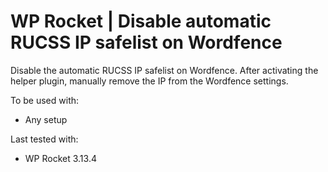 # WP Rocket | Disable automatic RUCSS IP safelist on Wordfence

Disable the automatic RUCSS IP safelist on Wordfence. 
After activating the helper plugin, manually remove the IP from the Wordfence settings. 

To be used with:
* Any setup

Last tested with:
* WP Rocket 3.13.4
